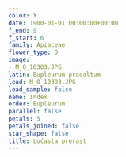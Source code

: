 ```yaml
---
color: Y
date: 1900-01-01 00:00:00+00:00
f_end: 9
f_start: 6
family: Apiaceae
flower_type: O
image:
- M_0_10303.JPG
latin: Bupleurum praealtum
lead: M_0_10303.JPG
lead_sample: false
name: index
order: Bupleurum
parallel: false
petals: 5
petals_joined: false
star_shape: false
title: Ločasta prerast
---
```


